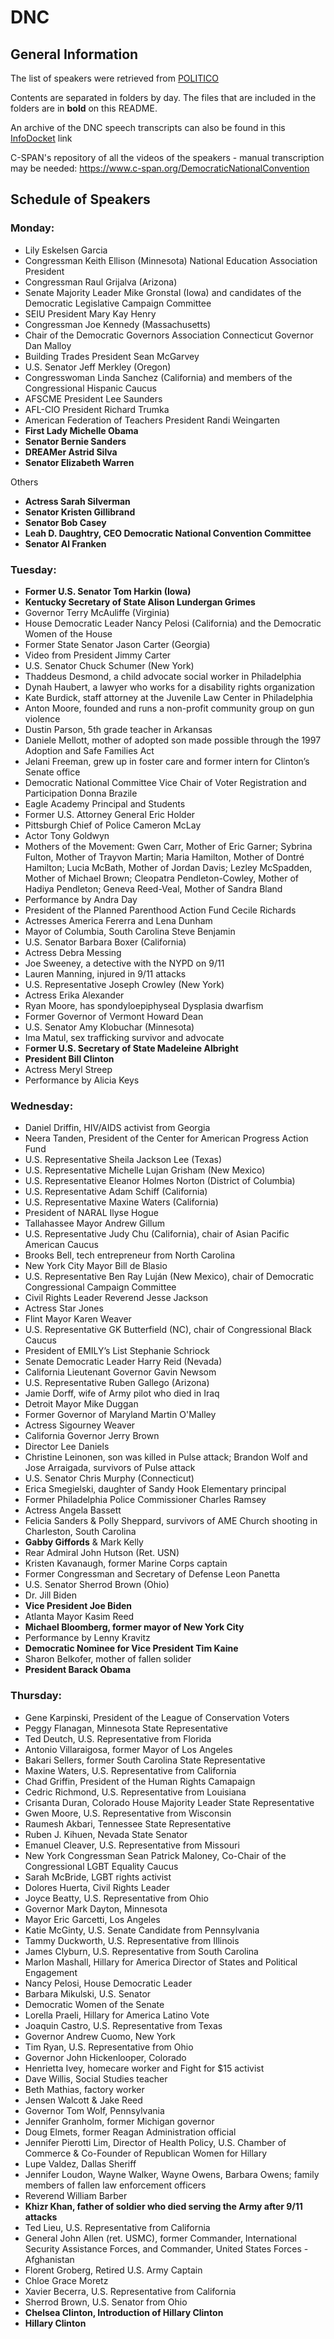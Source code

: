 # DNC

## General Information

The list of speakers were retrieved from [POLITICO](https://www.politico.com/story/2016/07/dnc-2016-schedule-of-events-and-speakers-225617) 

Contents are separated in folders by day. The files that are included in the folders are in **bold** on this README.

An archive of the DNC speech transcripts can also be found in this [InfoDocket](https://www.infodocket.com/2016/07/26/in-the-news-text-of-speeches-delivered-at-2016-democratic-national-convention/) link

C-SPAN's repository of all the videos of the speakers - manual transcription may be needed: https://www.c-span.org/DemocraticNationalConvention

## Schedule of Speakers

### **Monday:**   
 
- Lily Eskelsen Garcia  
- Congressman Keith Ellison (Minnesota)
National Education Association President 
- Congressman Raul Grijalva (Arizona)  
- Senate Majority Leader Mike Gronstal (Iowa) and candidates of the Democratic Legislative Campaign Committee
- SEIU President Mary Kay Henry
- Congressman Joe Kennedy (Massachusetts)
- Chair of the Democratic Governors Association Connecticut Governor Dan Malloy
- Building Trades President Sean McGarvey 
- U.S. Senator Jeff Merkley (Oregon)
- Congresswoman Linda Sanchez (California) and members of the Congressional Hispanic Caucus
- AFSCME President Lee Saunders
- AFL-CIO President Richard Trumka
- American Federation of Teachers President Randi Weingarten
- **First Lady Michelle Obama**
- **Senator Bernie Sanders**
- **DREAMer Astrid Silva**
- **Senator Elizabeth Warren**

Others

- **Actress Sarah Silverman**
- **Senator Kristen Gillibrand**
- **Senator Bob Casey**
- **Leah D. Daughtry, CEO Democratic National Convention Committee**
- **Senator Al Franken**


### **Tuesday:**

- **Former U.S. Senator Tom Harkin (Iowa)**
- **Kentucky Secretary of State Alison Lundergan Grimes**
- Governor Terry McAuliffe (Virginia)
- House Democratic Leader Nancy Pelosi (California) and the Democratic Women of the House
- Former State Senator Jason Carter (Georgia)
- Video from President Jimmy Carter
- U.S. Senator Chuck Schumer (New York)
- Thaddeus Desmond, a child advocate social worker in Philadelphia
- Dynah Haubert, a lawyer who works for a disability rights organization
- Kate Burdick, staff attorney at the Juvenile Law Center in Philadelphia 
- Anton Moore, founded and runs a non-profit community group on gun violence 
- Dustin Parson, 5th grade teacher in Arkansas 
- Daniele Mellott, mother of adopted son made possible through the 1997 Adoption and Safe Families Act 
- Jelani Freeman, grew up in foster care and former intern for Clinton’s Senate office
- Democratic National Committee Vice Chair of Voter Registration and Participation Donna Brazile
- Eagle Academy Principal and Students
- Former U.S. Attorney General Eric Holder
- Pittsburgh Chief of Police Cameron McLay
- Actor Tony Goldwyn
- Mothers of the Movement: Gwen Carr, Mother of Eric Garner; Sybrina Fulton, Mother of Trayvon Martin; Maria Hamilton, Mother of Dontré Hamilton; Lucia McBath, Mother of Jordan Davis; Lezley McSpadden, Mother of Michael Brown; Cleopatra Pendleton-Cowley, Mother of Hadiya Pendleton; Geneva Reed-Veal, Mother of Sandra Bland
- Performance by Andra Day
- President of the Planned Parenthood Action Fund Cecile Richards
- Actresses America Fererra and Lena Dunham
- Mayor of Columbia, South Carolina Steve Benjamin
- U.S. Senator Barbara Boxer (California)
- Actress Debra Messing 
- Joe Sweeney, a detective with the NYPD on 9/11
- Lauren Manning, injured in 9/11 attacks
- U.S. Representative Joseph Crowley (New York)
- Actress Erika Alexander 
- Ryan Moore, has spondyloepiphyseal Dysplasia dwarfism
- Former Governor of Vermont Howard Dean
- U.S. Senator Amy Klobuchar (Minnesota)
- Ima Matul, sex trafficking survivor and advocate 
- F**ormer U.S. Secretary of State Madeleine Albright**
- **President Bill Clinton**
- Actress Meryl Streep
- Performance by Alicia Keys

### **Wednesday:** 

- Daniel Driffin, HIV/AIDS activist from Georgia
- Neera Tanden, President of the Center for American Progress Action Fund
- U.S. Representative Sheila Jackson Lee (Texas)
- U.S. Representative Michelle Lujan Grisham (New Mexico)
- U.S. Representative Eleanor Holmes Norton (District of Columbia)
- U.S. Representative Adam Schiff (California)
- U.S. Representative Maxine Waters (California)
- President of NARAL Ilyse Hogue
- Tallahassee Mayor Andrew Gillum
- U.S. Representative Judy Chu (California), chair of Asian Pacific American Caucus
- Brooks Bell, tech entrepreneur from North Carolina
- New York City Mayor Bill de Blasio
- U.S. Representative Ben Ray Luján (New Mexico), chair of Democratic Congressional Campaign Committee
- Civil Rights Leader Reverend Jesse Jackson
- Actress Star Jones
- Flint Mayor Karen Weaver
- U.S. Representative GK Butterfield (NC), chair of Congressional Black Caucus
- President of EMILY’s List Stephanie Schriock
- Senate Democratic Leader Harry Reid (Nevada)
- California Lieutenant Governor Gavin Newsom
- U.S. Representative Ruben Gallego (Arizona)
- Jamie Dorff, wife of Army pilot who died in Iraq
- Detroit Mayor Mike Duggan
- Former Governor of Maryland Martin O'Malley
- Actress Sigourney Weaver
- California Governor Jerry Brown
- Director Lee Daniels
- Christine Leinonen, son was killed in Pulse attack; Brandon Wolf and Jose Arraigada, survivors of Pulse attack
- U.S. Senator Chris Murphy (Connecticut)
- Erica Smegielski, daughter of Sandy Hook Elementary principal 
- Former Philadelphia Police Commissioner Charles Ramsey
- Actress Angela Bassett
- Felicia Sanders & Polly Sheppard, survivors of AME Church shooting in Charleston, South Carolina
- **Gabby Giffords** & Mark Kelly
- Rear Admiral John Hutson (Ret. USN)
- Kristen Kavanaugh, former Marine Corps captain
- Former Congressman and Secretary of Defense Leon Panetta
- U.S. Senator Sherrod Brown (Ohio)
- Dr. Jill Biden
- **Vice President Joe Biden**
- Atlanta Mayor Kasim Reed
- **Michael Bloomberg, former mayor of New York City**
- Performance by Lenny Kravitz
- **Democratic Nominee for Vice President Tim Kaine**
- Sharon Belkofer, mother of fallen solider
- **President Barack Obama**


### **Thursday:**

-  Gene Karpinski, President of the League of Conservation Voters
-  Peggy Flanagan, Minnesota State Representative
-  Ted Deutch, U.S. Representative from Florida
-  Antonio Villaraigosa, former Mayor of Los Angeles
-  Bakari Sellers, former South Carolina State Representative
-  Maxine Waters, U.S. Representative from California
-  Chad Griffin, President of the Human Rights Camapaign
-  Cedric Richmond, U.S. Representative from Louisiana
-  Crisanta Duran, Colorado House Majority Leader State Representative
-  Gwen Moore, U.S. Representative from Wisconsin
-  Raumesh Akbari, Tennessee State Representative
-  Ruben J. Kihuen, Nevada State Senator
-  Emanuel Cleaver, U.S. Representative from Missouri
-  New York Congressman Sean Patrick Maloney, Co-Chair of the Congressional LGBT Equality Caucus
-  Sarah McBride, LGBT rights activist
-  Dolores Huerta, Civil Rights Leader
-  Joyce Beatty, U.S. Representative from Ohio
-  Governor Mark Dayton, Minnesota
-  Mayor Eric Garcetti, Los Angeles
-  Katie McGinty, U.S. Senate Candidate from Pennsylvania
-  Tammy Duckworth, U.S. Representative from Illinois
-  James Clyburn, U.S. Representative from South Carolina
-  Marlon Mashall, Hillary for America Director of States and Political Engagement
-  Nancy Pelosi, House Democratic Leader
-  Barbara Mikulski, U.S. Senator
-  Democratic Women of the Senate
-  Lorella Praeli, Hillary for America Latino Vote
-  Joaquin Castro, U.S. Representative from Texas
-  Governor Andrew Cuomo, New York
-  Tim Ryan, U.S. Representative from Ohio
-  Governor John Hickenlooper, Colorado
-  Henrietta Ivey, homecare worker and Fight for $15 activist
-  Dave Willis, Social Studies teacher
-  Beth Mathias, factory worker
-  Jensen Walcott & Jake Reed
-  Governor Tom Wolf, Pennsylvania
-  Jennifer Granholm, former Michigan governor
-  Doug Elmets, former Reagan Administration official
-  Jennifer Pierotti Lim, Director of Health Policy, U.S. Chamber of Commerce & Co-Founder of Republican Women for Hillary
-  Lupe Valdez, Dallas Sheriff
-  Jennifer Loudon, Wayne Walker, Wayne Owens, Barbara Owens; family members of fallen law enforcement officers
-  Reverend William Barber
-  **Khizr Khan, father of soldier who died serving the Army after 9/11 attacks**
-  Ted Lieu, U.S. Representative from California
-  General John Allen (ret. USMC), former Commander, International Security Assistance Forces, and Commander, United States Forces - Afghanistan
-  Florent Groberg, Retired U.S. Army Captain 
-  Chloe Grace Moretz
-  Xavier Becerra, U.S. Representative from California
-  Sherrod Brown, U.S. Senator from Ohio
-  **Chelsea Clinton, Introduction of Hillary Clinton**
-  **Hillary Clinton**
